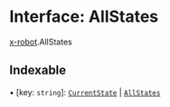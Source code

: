 # Interface: AllStates

[x-robot](../modules/x_robot.md).AllStates

## Indexable

▪ [key: `string`]: [`CurrentState`](../modules/x_robot.md#currentstate) \| [`AllStates`](x_robot.AllStates.md)
